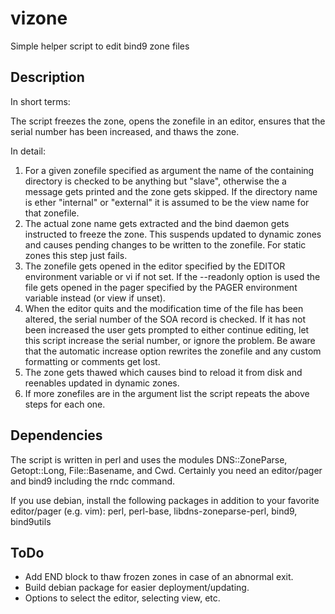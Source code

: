 # vizone

Simple helper script to edit bind9 zone files

## Description

In short terms:

The script freezes the zone, opens the zonefile in an editor, ensures that the serial number has been increased, and thaws the zone.

In detail:

1. For a given zonefile specified as argument the name of the containing directory is checked to be anything but "slave", otherwise the
   a message gets printed and the zone gets skipped. If the directory name is ether "internal" or "external" it is assumed to be the view
	 name for that zonefile.
2. The actual zone name gets extracted and the bind daemon gets instructed to freeze the zone. This suspends updated to dynamic zones and
   causes pending changes to be written to the zonefile. For static zones this step just fails.
3. The zonefile gets opened in the editor specified by the EDITOR environment variable or vi if not set. If the --readonly option is used
   the file gets opened in the pager specified by the PAGER environment variable instead (or view if unset).
4. When the editor quits and the modification time of the file has been altered, the serial number of the SOA record is checked. If it has
   not been increased the user gets prompted to either continue editing, let this script increase the serial number, or ignore the problem.
	 Be aware that the automatic increase option rewrites the zonefile and any custom formatting or comments get lost.
5. The zone gets thawed which causes bind to reload it from disk and reenables updated in dynamic zones.
6. If more zonefiles are in the argument list the script repeats the above steps for each one.


## Dependencies

The script is written in perl and uses the modules DNS::ZoneParse, Getopt::Long, File::Basename, and Cwd. Certainly you need an editor/pager and
bind9 including the rndc command.

If you use debian, install the following packages in addition to your favorite editor/pager (e.g. vim): perl, perl-base, libdns-zoneparse-perl,
bind9, bind9utils

## ToDo

- Add END block to thaw frozen zones in case of an abnormal exit.
- Build debian package for easier deployment/updating.
- Options to select the editor, selecting view, etc.
